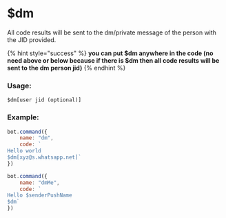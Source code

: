 # $dm

All code results will be sent to the dm/private message of the person with the JID provided.

{% hint style="success" %}
**you can put $dm anywhere in the code (no need above or below because if there is $dm then all code results will be sent to the dm person jid)**
{% endhint %}

### Usage:

```
$dm[user jid (optional)]
```

### Example:

```javascript
bot.command({
    name: "dm",
    code: `
Hello world
$dm[xyz@s.whatsapp.net]`
})
```

```javascript
bot.command({
    name: "dmMe",
    code: `
Hello $senderPushName
$dm`
})
```
